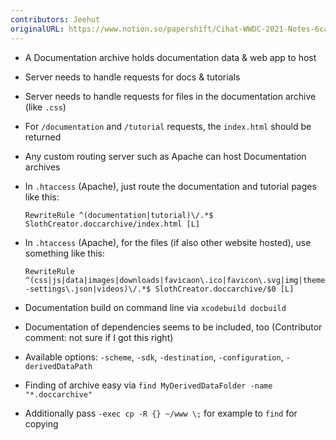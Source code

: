 ```yaml
---
contributors: Jeehut
originalURL: https://www.notion.so/papershift/Cihat-WWDC-2021-Notes-6cae8d046c17426f8dafddc00abdae29
---
```


- A Documentation archive holds documentation data & web app to host
- Server needs to handle requests for docs & tutorials
- Server needs to handle requests for files in the documentation archive (like `.css`)
- For `/documentation` and `/tutorial` requests, the `index.html` should be returned
- Any custom routing server such as Apache can host Documentation archives
- In `.htaccess` (Apache), just route the documentation and tutorial pages like this:

    `RewriteRule ^(documentation|tutorial)\/.*$ SlothCreator.doccarchive/index.html [L]`

- In `.htaccess` (Apache), for the files (if also other website hosted), use something like this:

    `RewriteRule ^(css|js|data|images|downloads|favicaon\.ico|favicon\.svg|img|theme-settings\.json|videos)\/.*$ SlothCreator.doccarchive/$0 [L]`

- Documentation build on command line via `xcodebuild docbuild`
- Documentation of dependencies seems to be included, too (Contributor comment: not sure if I got this right)
- Available options: `-scheme`, `-sdk`, `-destination`, `-configuration`, `-derivedDataPath`
- Finding of archive easy via `find MyDerivedDataFolder -name "*.doccarchive"`
- Additionally pass `-exec cp -R {} ~/www \;` for example to `find` for copying
